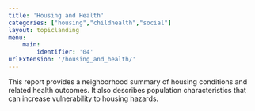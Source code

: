 ```yaml
---
title: 'Housing and Health'
categories: ["housing","childhealth","social"]
layout: topiclanding
menu:
    main:
        identifier: '04'
urlExtension: '/housing_and_health/'
---
```

This report provides a neighborhood summary of housing conditions and related health outcomes. It also describes population characteristics that can increase vulnerability to housing hazards.





